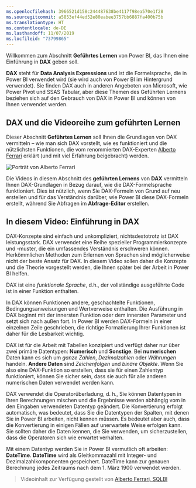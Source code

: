 ```yaml
---
ms.openlocfilehash: 3966521d158c244487638be4117f98ea570e1f28
ms.sourcegitcommit: a5853ef44ed52e80eabee3757bb6887fa400b75b
ms.translationtype: HT
ms.contentlocale: de-DE
ms.lasthandoff: 11/07/2019
ms.locfileid: "73799865"
---
```

Willkommen zum Abschnitt **Geführtes Lernen** von Power BI, das Ihnen eine Einführung in **DAX** geben soll.

**DAX** steht für **Data Analysis Expressions** und ist die Formelsprache, die in Power BI verwendet wird (sie wird auch von Power BI im Hintergrund verwendet). Sie finden DAX auch in anderen Angeboten von Microsoft, wie Power Pivot und SSAS Tabular, aber diese Themen des Geführten Lernens beziehen sich auf den Gebrauch von DAX in Power BI und können von Ihnen verwendet werden.

## <a name="dax-and-this-guided-learning-video-series"></a>DAX und die Videoreihe zum geführten Lernen
Dieser Abschnitt **Geführtes Lernen** soll Ihnen die Grundlagen von DAX vermitteln – wie man sich DAX vorstellt, wie es funktioniert und die nützlichsten Funktionen, die vom renommierten DAX-Experten [Alberto Ferrari](https://www.sqlbi.com/learning-dax) erklärt (und mit viel Erfahrung beigebracht) werden.

![Por­t­rät von Alberto Ferrari](media/7-1-intro-to-dax/intro_dax_6_alberto_ferrari.png)

Die Videos in diesem Abschnitt des **geführten Lernens** von **DAX** vermitteln Ihnen DAX-Grundlagen in Bezug darauf, wie die DAX-Formelsprache funktioniert. Dies ist nützlich, wenn Sie DAX-Formeln von Grund auf neu erstellen und für das Verständnis darüber, wie Power BI diese DAX-Formeln erstellt, während Sie Abfragen im **Abfrage-Editor** erstellen.

## <a name="in-this-video---introduction-to-dax"></a>In diesem Video: Einführung in DAX
DAX-Konzepte sind einfach und unkompliziert, nichtsdestotrotz ist DAX leistungsstark. DAX verwendet eine Reihe spezieller Programmierkonzepte und -muster, die ein umfassendes Verständnis erschweren können. Herkömmlichen Methoden zum Erlernen von Sprachen sind möglicherweise nicht der beste Ansatz für DAX. In diesem Video sollen daher die Konzepte und die Theorie vorgestellt werden, die Ihnen später bei der Arbeit in Power BI helfen.

DAX ist eine *funktionale Sprache*, d.h., der vollständige ausgeführte Code ist in einer Funktion enthalten.

In DAX können Funktionen andere, geschachtelte Funktionen, Bedingungsanweisungen und Wertverweise enthalten. Die Ausführung in DAX beginnt mit der innersten Funktion oder dem innersten Parameter und setzt sich nach außen fort. In Power BI werden DAX-Formeln in einer einzelnen Zeile geschrieben, die richtige Formatierung Ihrer Funktionen ist daher für die Lesbarkeit wichtig.

DAX ist für die Arbeit mit Tabellen konzipiert und verfügt daher nur über zwei primäre Datentypen: **Numerisch** und **Sonstige**. Bei **numerischen** Daten kann es sich um *ganze Zahlen*, *Dezimalzahlen* oder *Währungen* handeln. **Andere Daten** sind *Zeichenfolgen* und *binäre Objekte*. Wenn Sie also eine DAX-Funktion so erstellen, dass sie für einen Zahlentyp funktioniert, können Sie sicher sein, dass sie auch für alle anderen numerischen Daten verwendet werden kann.

DAX verwendet die Operatorüberladung, d. h., Sie können Datentypen in Ihren Berechnungen mischen und die Ergebnisse werden abhängig vom in den Eingaben verwendeten Datentyp geändert. Die Konvertierung erfolgt automatisch, was bedeutet, dass Sie die Datentypen der Spalten, mit denen Sie in Power BI arbeiten, nicht kennen müssen. Es bedeutet aber auch, dass die Konvertierung in einigen Fällen auf unerwartete Weise erfolgen kann. Sie sollten daher die Daten kennen, die Sie verwenden, um sicherzustellen, dass die Operatoren sich wie erwartet verhalten.

Mit einem Datentyp werden Sie in Power BI vermutlich oft arbeiten: **DateTime**. **DateTime** wird als Gleitkommazahl mit Integer- und Dezimalzahlkomponenten gespeichert. DateTime kann zur genauen Berechnung jedes Zeitraums nach dem 1. März 1900 verwendet werden.

> Videoinhalt zur Verfügung gestellt von [Alberto Ferrari, SQLBI](https://www.sqlbi.com/learning-dax/?utm_source=powerbi&utm_medium=marketing&utm_campaign=after-summit)
> 
> 


